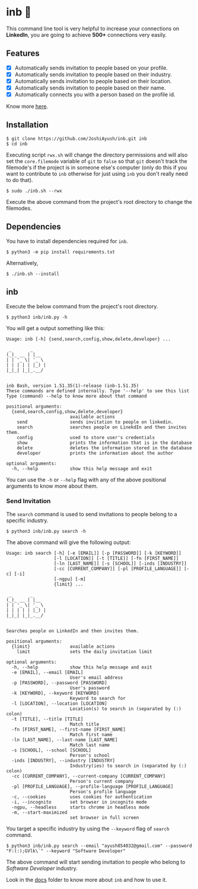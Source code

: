 # inb 🤖

This command line tool is very helpful to increase your connections on **LinkedIn**, you are going to achieve **500+** connections
very easily.

## Features

- [x] Automatically sends invitation to people based on your profile.
- [x] Automatically sends invitation to people based on their industry.
- [x] Automatically sends invitation to people based on their location.
- [x] Automatically sends invitation to people based on their name.
- [x] Automatically connects you with a person based on the profile id.

Know more [here][_project].

## Installation

```shell
$ git clone https://github.com/JoshiAyush/inb.git inb
$ cd inb
```

Executing script `rwx.sh` will change the directory permissions and will also set the `core.filemode` variable of `git` to `false`
so that `git` doesn't track the filemode's if the project is in someone else's computer (only do this if you want to contribute to
`inb` otherwise for just using `inb` you don't really need to do that).

```shell
$ sudo ./inb.sh --rwx
```

Execute the above command from the project's root directory to change the filemodes.

## Dependencies

You have to install dependencies required for `inb`.

```shell
$ python3 -m pip install requirements.txt
```

Alternatively,

```shell
$ ./inb.sh --install
```

## inb

Execute the below command from the project's root directory.

```shell
$ python3 inb/inb.py -h
```

You will get a output something like this:

```
Usage: inb [-h] {send,search,config,show,delete,developer} ...

 _       _
(_)_ __ | |__
| | '_ \| '_ \
| | | | | |_) |
|_|_| |_|_.__/


inb Bash, version 1.51.35(1)-release (inb-1.51.35)
These commands are defined internally. Type '--help' to see this list
Type (command) --help to know more about that command

positional arguments:
  {send,search,config,show,delete,developer}
                        available actions
    send                sends invitation to people on linkedin.
    search              searches people on LinekdIn and then invites them.
    config              used to store user's credentials
    show                prints the information that is in the database
    delete              deletes the information stored in the database
    developer           prints the information about the author

optional arguments:
  -h, --help            show this help message and exit
```

You can use the `-h` or `--help` flag with any of the above positional arguments to know more about them.

### Send Invitation

The `search` command is used to send invitations to people belong to a specific industry.

```shell
$ python3 inb/inb.py search -h
```

The above command will give the following output:

```
Usage: inb search [-h] [-e [EMAIL]] [-p [PASSWORD]] [-k [KEYWORD]]
                  [-l [LOCATION]] [-t [TITLE]] [-fn [FIRST_NAME]]
                  [-ln [LAST_NAME]] [-s [SCHOOL]] [-inds [INDUSTRY]]
                  [-cc [CURRENT_COMPANY]] [-pl [PROFILE_LANGUAGE]] [-c] [-i]
                  [-ngpu] [-m]
                  {limit} ...

 _       _
(_)_ __ | |__
| | '_ \| '_ \
| | | | | |_) |
|_|_| |_|_.__/


Searches people on LinkedIn and then invites them.

positional arguments:
  {limit}               available actions
    limit               sets the daily invitation limit

optional arguments:
  -h, --help            show this help message and exit
  -e [EMAIL], --email [EMAIL]
                        User's email address
  -p [PASSWORD], --password [PASSWORD]
                        User's password
  -k [KEYWORD], --keyword [KEYWORD]
                        Keyword to search for
  -l [LOCATION], --location [LOCATION]
                        Location(s) to search in (separated by (:) colon)
  -t [TITLE], --title [TITLE]
                        Match title
  -fn [FIRST_NAME], --first-name [FIRST_NAME]
                        Match first name
  -ln [LAST_NAME], --last-name [LAST_NAME]
                        Match last name
  -s [SCHOOL], --school [SCHOOL]
                        Person's school
  -inds [INDUSTRY], --industry [INDUSTRY]
                        Industry(ies) to search in (separated by (:) colon)
  -cc [CURRENT_COMPANY], --current-company [CURRENT_COMPANY]
                        Person's current company
  -pl [PROFILE_LANGUAGE], --profile-language [PROFILE_LANGUAGE]
                        Person's profile language
  -c, --cookies         uses cookies for authentication
  -i, --incognito       set browser in incognito mode
  -ngpu, --headless     starts chrome in headless mode
  -m, --start-maximized
                        set browser in full screen
```

You target a specific industry by using the `--keyword` flag of `search` command.

```shell
$ python3 inb/inb.py search --email "ayush854032@gmail.com" --password "F:(:);GVlk\`" --keyword "Software Developer"
```

The above command will start sending invitation to people who belong to _Software Developer_ industry.

Look in the [docs][_docs] folder to know more about `inb` and how to use it.

<!-- Definitions -->

[_docs]: https://github.com/JoshiAyush/inb/tree/master/docs
[_project]: https://github.com/joshiayush/inb/tree/master/docs/project/README.md
